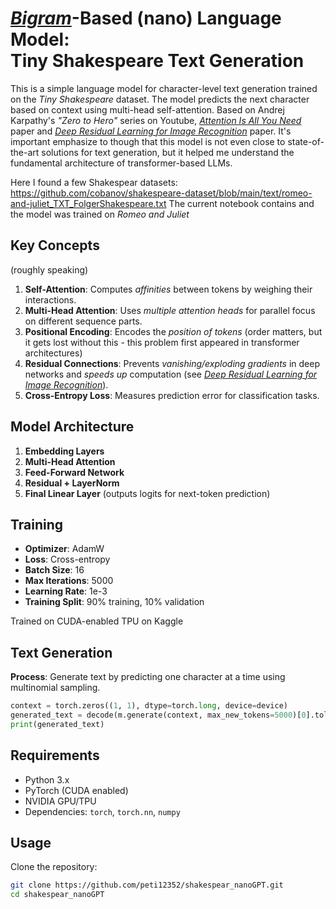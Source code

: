 # [*Bigram*](https://web.stanford.edu/~jurafsky/slp3/3.pdf)-Based (nano) Language Model: <br /> Tiny Shakespeare Text Generation

This is a simple language model for character-level text generation trained on the *Tiny Shakespeare* dataset. The model predicts the next character based on context using multi-head self-attention. Based on Andrej Karpathy's *"Zero to Hero"* series on Youtube, [*Attention Is All You Need*](https://arxiv.org/pdf/1706.03762) paper and [*Deep Residual Learning for Image Recognition*](https://arxiv.org/pdf/1512.03385v1) paper. It's important emphasize to though that this model is not even close to state-of-the-art solutions for text generation, but it helped me understand the fundamental architecture of transformer-based LLMs.

Here I found a few Shakespear datasets: https://github.com/cobanov/shakespeare-dataset/blob/main/text/romeo-and-juliet_TXT_FolgerShakespeare.txt
The current notebook contains and the model was trained on *Romeo and Juliet*

## Key Concepts
(roughly speaking)
1. **Self-Attention**: Computes *affinities* between tokens by weighing their interactions.
2. **Multi-Head Attention**: Uses *multiple attention heads* for parallel focus on different sequence parts.
3. **Positional Encoding**: Encodes the *position of tokens* (order matters, but it gets lost without this - this problem first appeared in transformer architectures)
4. **Residual Connections**: Prevents *vanishing/exploding gradients* in deep networks and *speeds up* computation (see [*Deep Residual Learning for Image Recognition*](https://arxiv.org/pdf/1512.03385v1)).
5. **Cross-Entropy Loss**: Measures prediction error for classification tasks.

## Model Architecture

1. **Embedding Layers**
2. **Multi-Head Attention**
3. **Feed-Forward Network**
4. **Residual + LayerNorm**
5. **Final Linear Layer** (outputs logits for next-token prediction)

## Training

- **Optimizer**: AdamW
- **Loss**: Cross-entropy
- **Batch Size**: 16
- **Max Iterations**: 5000
- **Learning Rate**: 1e-3
- **Training Split**: 90\% training, 10\% validation

Trained on CUDA-enabled TPU on Kaggle

## Text Generation

**Process**: Generate text by predicting one character at a time using multinomial sampling.
```python
context = torch.zeros((1, 1), dtype=torch.long, device=device)
generated_text = decode(m.generate(context, max_new_tokens=5000)[0].tolist())
print(generated_text)
```

## Requirements

- Python 3.x
- PyTorch (CUDA enabled)
- NVIDIA GPU/TPU
- Dependencies: `torch`, `torch.nn`, `numpy`

## Usage
Clone the repository:
   ```bash
   git clone https://github.com/peti12352/shakespear_nanoGPT.git
   cd shakespear_nanoGPT


